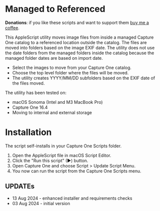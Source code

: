 # Managed to Referenced

**Donations**: if you like these scripts and want to support them [buy me a coffee](https://buymeacoffee.com/walterrowe).

This AppleScript utility moves image files from inside a managed Capture One catalog to a referenced location outside the catalog. The files are moved into folders based on the image EXIF date. The utility does not use the date folders from the managed folders inside the catalog because the managed folder dates are based on import date.

- Select the images to move from your Capture One catalog.
- Choose the top level folder where the files will be moved.
- The utility creates YYYY/MM/DD subfolders based on the EXIF date of the files moved.

The utility has been tested on:

- macOS Sonoma (Intel and M3 MacBook Pro)
- Capture One 16.4
- Moving to internal and external storage


# Installation

The script self-installs in your Capture One Scripts folder.

1. Open the AppleScript file in macOS Script Editor.
1. Click the "Run this script" (&#9654;) button.
1. Open Capture One and choose Script > Update Script Menu.
1. You now can run the script from the Capture One Scripts menu.

## UPDATEs

- 13 Aug 2024 - enhanced installer and requirements checks
- 03 Aug 2024 - initial version